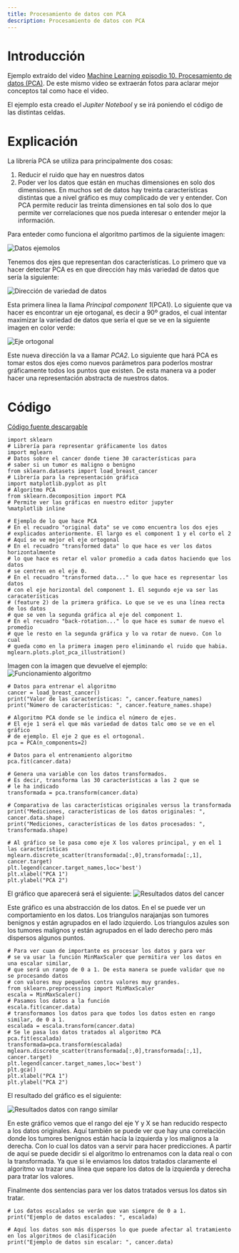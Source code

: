 ```yaml
---
title: Procesamiento de datos con PCA
description: Procesamiento de datos con PCA
---
```


# Introducción

Ejemplo extraído del video [Machine Learning episodio 10. Procesamiento de datos (PCA)](https://www.youtube.com/watch?v=b1NGM3IbRcI). De este mismo video se extraerán fotos para aclarar mejor conceptos tal como hace el video.

El ejemplo esta creado el *Jupiter Notebool* y se irá poniendo el código de las distintas celdas.

# Explicación

La librería PCA se utiliza para principalmente dos cosas:

1. Reducir el ruido que hay en nuestros datos
2. Poder ver los datos que están en muchas dimensiones en solo dos dimensiones. En muchos set de datos hay treinta características distintas que a nivel gráfico es muy complicado de ver y entender. Con PCA permite reducir las treinta dimensiones en tal solo dos lo que permite ver correlaciones que nos pueda interesar o entender mejor la información.

Para enteder como funciona el algoritmo partimos de la siguiente imagen:

![Datos ejemolos](/images/python/machine_learning/procesamiento_datos/pca_datos_ejemplo.png)

Tenemos dos ejes que representan dos características. Lo primero que va hacer detectar PCA es en que dirección hay más variedad de datos que sería la siguiente:

![Dirección de variedad de datos](/images/python/machine_learning/procesamiento_datos/pca_direccion_variedad_datos.png)

Esta primera línea la llama *Principal component 1*(PCA1). Lo siguiente que va hacer es encontrar un eje ortoganal, es decir a 90º grados, el cual intentar maximizar la variedad de datos que sería el que se ve en la siguiente imagen en color verde:

![Eje ortogonal](/images/python/machine_learning/procesamiento_datos/pca_eje_ortogonal.png)

Este nueva dirección la va a llamar *PCA2*. Lo siguiente que hará PCA es tomar estos dos ejes como nuevos parámetros para poderlos mostrar gráficamente todos los puntos que existen. De esta manera va a poder hacer una representación abstracta de nuestros datos.

# Código

[Código fuente descargable](/docs/python/machine_learning/proc_datos/procesamiento_datos_pca.ipynb) 

```tpl
import sklearn
# Librería para representar gráficamente los datos
import mglearn
# Datos sobre el cancer donde tiene 30 características para
# saber si un tumor es maligno o benigno
from sklearn.datasets import load_breast_cancer
# Librería para la representación gráfica
import matplotlib.pyplot as plt
# Algoritmo PCA
from sklearn.decomposition import PCA
# Permite ver las gráficas en nuestro editor jupyter
%matplotlib inline
```
```tpl
# Ejemplo de lo que hace PCA
# En el recuadro "original data" se ve como encuentra los dos ejes
# explicados anteriormente. El largo es el component 1 y el corto el 2
# Aquí se ve mejor el eje ortogonal
# En el recuadro "transformed data" lo que hace es ver los datos horizontalmente
# lo que hace es retar el valor promedio a cada datos haciendo que los datos
# se centren en el eje 0.
# En el recuadro "transformed data..." lo que hace es representar los datos
# con el eje horizontal del component 1. El segundo eje va ser las caracaterísticas
# (feature 2) de la primera gráfica. Lo que se ve es una línea recta de los datos
# que se ven la segunda gráfica al eje del component 1. 
# En el recuadro "back-rotation..." lo que hace es sumar de nuevo el promedio
# que le resto en la segunda gráfica y lo va rotar de nuevo. Con lo cual
# queda como en la primera imagen pero eliminando el ruido que habia.
mglearn.plots.plot_pca_illustration()
```
Imagen con la imagen que devuelve el ejemplo:
![Funcionamiento algoritmo](/images/python/machine_learning/procesamiento_datos/pca_funcionamiento_algoritmo.png)

```tpl
# Datos para entrenar el algoritmo
cancer = load_breast_cancer()
print("Valor de las características: ", cancer.feature_names)
print("Número de características: ", cancer.feature_names.shape)
```
```tpl
# Algoritmo PCA donde se le indica el número de ejes. 
# El eje 1 será el que más variedad de datos talc omo se ve en el gráfico
# de ejemplo. El eje 2 que es el ortogonal.
pca = PCA(n_components=2)

# Datos para el entrenamiento algoritmo
pca.fit(cancer.data)
```
```tpl
# Genera una variable con los datos transformados.
# Es decir, transforma las 30 características a las 2 que se
# le ha indicado
transformada = pca.transform(cancer.data)
```
```tpl
# Comparativa de las características originales versus la transformada
print("Mediciones, características de los datos originales: ", cancer.data.shape)
print("Mediciones, características de los datos procesados: ", transformada.shape)
```
```tpl
# Al gráfico se le pasa como eje X los valores principal, y en el 1 las características
mglearn.discrete_scatter(transformada[:,0],transformada[:,1], cancer.target)
plt.legend(cancer.target_names,loc='best')
plt.xlabel("PCA 1")
plt.ylabel("PCA 2")
```

El gráfico que aparecerá será el siguiente:
![Resultados datos del cancer](/images/python/machine_learning/procesamiento_datos/pca_resultados_datos_cancer.png)

Este gráfico es una abstracción de los datos. En el se puede ver un comportamiento en los datos. Los triangulos narajanjas son tumores benignos y están agrupados en el lado izquierdo. Los triangulos azules son los tumores malignos y están agrupados en el lado derecho pero más dispersos algunos puntos.

```tpl
# Para ver cuan de importante es procesar los datos y para ver 
# se va usar la función MinMaxScaler que permitira ver los datos en una escalar similar, 
# que será un rango de 0 a 1. De esta manera se puede validar que no se procesando datos
# con valores muy pequeños contra valores muy grandes.
from sklearn.preprocessing import MinMaxScaler
escala = MinMaxScaler()
# Pasamos los datos a la función
escala.fit(cancer.data)
# transformamos los datos para que todos los datos esten en rango similar, de 0 a 1.
escalada = escala.transform(cancer.data)
# Se le pasa los datos tratados al algoritmo PCA
pca.fit(escalada)
transformada=pca.transform(escalada)
mglearn.discrete_scatter(transformada[:,0],transformada[:,1], cancer.target)
plt.legend(cancer.target_names,loc='best')
plt.gca()
plt.xlabel("PCA 1")
plt.ylabel("PCA 2")
```
El resultado del gráfico es el siguiente:

![Resultados datos con rango similar](/images/python/machine_learning/procesamiento_datos/pca_resultados_datos_rango_simiar.png)

En este gráfico vemos que el rango del eje Y y X se han reducido respecto a los datos originales. Aquí también se puede ver que hay una correlación donde los tumores benignos están hacía la izquierda y los malignos a la derecha. Con lo cual los
datos van a servir para hacer predicciones. A partir de aquí se puede decidir si el algoritmo lo entrenamos con la data real o con la transformada. Ya que si le enviamos los datos tratados claramente el algoritmo va trazar una línea que separe los datos de la izquierda y derecha para tratar los valores.

Finalmente dos sentencias para ver los datos tratados versus los datos sin tratar.
```tpl
# Los datos escalados se verán que van siempre de 0 a 1.
print("Ejemplo de datos escalados: ", escalada)
```
```tpl
# Aquí los datos son más dispersos lo que puede afectar al tratamiento en los algoritmos de clasificación
print("Ejemplo de datos sin escalar: ", cancer.data)
```